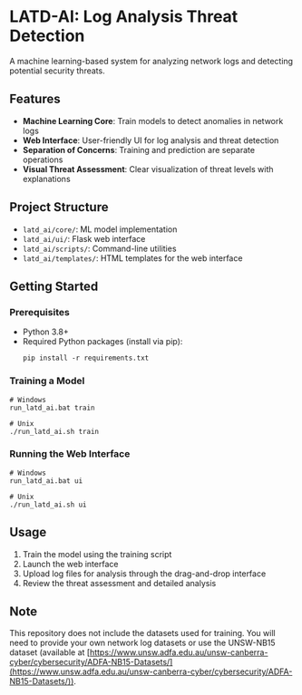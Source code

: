 # LATD-AI: Log Analysis Threat Detection

A machine learning-based system for analyzing network logs and detecting potential security threats.

## Features

- **Machine Learning Core**: Train models to detect anomalies in network logs
- **Web Interface**: User-friendly UI for log analysis and threat detection
- **Separation of Concerns**: Training and prediction are separate operations
- **Visual Threat Assessment**: Clear visualization of threat levels with explanations

## Project Structure

- `latd_ai/core/`: ML model implementation
- `latd_ai/ui/`: Flask web interface
- `latd_ai/scripts/`: Command-line utilities
- `latd_ai/templates/`: HTML templates for the web interface

## Getting Started

### Prerequisites

- Python 3.8+
- Required Python packages (install via pip):
  ```
  pip install -r requirements.txt
  ```

### Training a Model

```
# Windows
run_latd_ai.bat train

# Unix
./run_latd_ai.sh train
```

### Running the Web Interface

```
# Windows
run_latd_ai.bat ui

# Unix
./run_latd_ai.sh ui
```

## Usage

1. Train the model using the training script
2. Launch the web interface
3. Upload log files for analysis through the drag-and-drop interface
4. Review the threat assessment and detailed analysis

## Note

This repository does not include the datasets used for training. You will need to provide your own network log datasets or use the UNSW-NB15 dataset (available at [https://www.unsw.adfa.edu.au/unsw-canberra-cyber/cybersecurity/ADFA-NB15-Datasets/](https://www.unsw.adfa.edu.au/unsw-canberra-cyber/cybersecurity/ADFA-NB15-Datasets/)). 